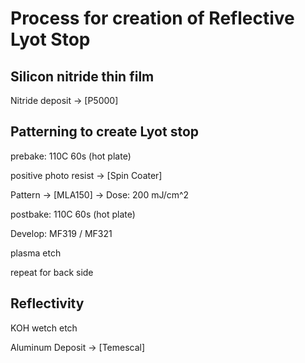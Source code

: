 # Process for creation of Reflective Lyot Stop 

## Silicon nitride thin film 
Nitride deposit -> [P5000]

## Patterning to create Lyot stop
prebake: 110C 60s  (hot plate)

positive photo resist -> [Spin Coater] 

Pattern -> [MLA150] -> Dose: 200 mJ/cm^2 

postbake: 110C 60s   (hot plate)

Develop: MF319 / MF321  

plasma etch

repeat for back side

## Reflectivity 

KOH wetch etch

Aluminum Deposit -> [Temescal] 
